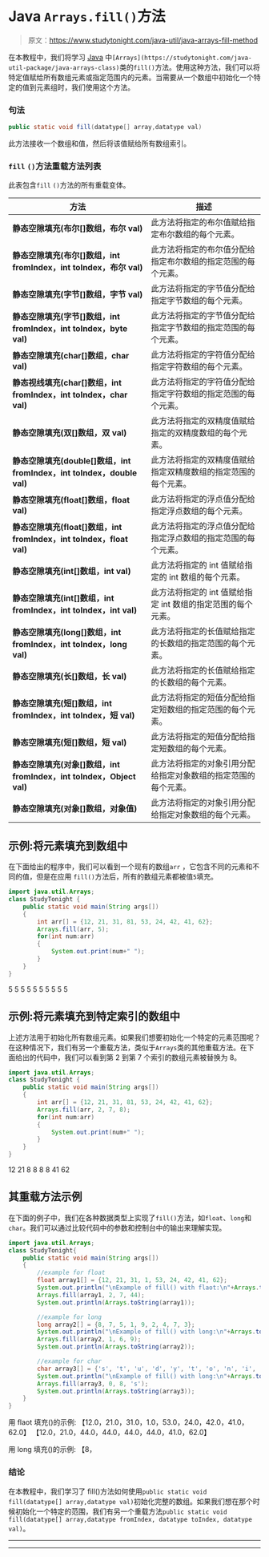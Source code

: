 # Java `Arrays.fill()`方法

> 原文：<https://www.studytonight.com/java-util/java-arrays-fill-method>

在本教程中，我们将学习 [Java](https://www.studytonight.com/java/) 中`[Arrays](https://studytonight.com/java-util-package/java-arrays-class)`类的`fill()`方法。使用这种方法，我们可以将特定值赋给所有数组元素或指定范围内的元素。当需要从一个数组中初始化一个特定的值到元素组时，我们使用这个方法。

### 句法

```java
public static void fill(datatype[] array,datatype val)
```

此方法接收一个数组和值，然后将该值赋给所有数组索引。

### `fill` `()`方法重载方法列表

此表包含`fill` `()`方法的所有重载变体。

| 方法 | 描述 |
| --- | --- |
| **静态空隙填充(布尔[]数组，布尔 val)** | 此方法将指定的布尔值赋给指定布尔数组的每个元素。 |
| **静态空隙填充(布尔[]数组，int fromIndex，int toIndex，布尔 val)** | 此方法将指定的布尔值分配给指定布尔数组的指定范围的每个元素。 |
| **静态空隙填充(字节[]数组，字节 val)** | 此方法将指定的字节值分配给指定字节数组的每个元素。 |
| **静态空隙填充(字节[]数组，int fromIndex，int toIndex，byte val)** | 此方法将指定的字节值分配给指定字节数组的指定范围的每个元素。 |
| **静态空隙填充(char[]数组，char val)** | 此方法将指定的字符值分配给指定字符数组的每个元素。 |
| **静态视线填充(char[]数组，int fromIndex，int toIndex，char val)** | 此方法将指定的字符值分配给指定字符数组的指定范围的每个元素。 |
| **静态空隙填充(双[]数组，双 val)** | 此方法将指定的双精度值赋给指定的双精度数组的每个元素。 |
| **静态空隙填充(double[]数组，int fromIndex，int toIndex，double val)** | 此方法将指定的双精度值赋给指定双精度数组的指定范围的每个元素。 |
| **静态空隙填充(float[]数组，float val)** | 此方法将指定的浮点值分配给指定浮点数组的每个元素。 |
| **静态空隙填充(float[]数组，int fromIndex，int toIndex，float val)** | 此方法将指定的浮点值分配给指定浮点数组的指定范围的每个元素。 |
| **静态空隙填充(int[]数组，int val)** | 此方法将指定的 int 值赋给指定的 int 数组的每个元素。 |
| **静态空隙填充(int[]数组，int fromIndex，int toIndex，int val)** | 此方法将指定的 int 值赋给指定 int 数组的指定范围的每个元素。 |
| **静态空隙填充(long[]数组，int fromIndex，int toIndex，long val)** | 此方法将指定的长值赋给指定的长数组的指定范围的每个元素。 |
| **静态空隙填充(长[]数组，长 val)** | 此方法将指定的长值赋给指定的长数组的每个元素。 |
| **静态空隙填充(短[]数组，int fromIndex，int toIndex，短 val)** | 此方法将指定的短值分配给指定短数组的指定范围的每个元素。 |
| **静态空隙填充(短[]数组，短 val)** | 此方法将指定的短值分配给指定短数组的每个元素。 |
| **静态空隙填充(对象[]数组，int fromIndex，int toIndex，Object val)** | 此方法将指定的对象引用分配给指定对象数组的指定范围的每个元素。 |
| **静态空隙填充(对象[]数组，对象值)** | 此方法将指定的对象引用分配给指定对象数组的每个元素。 |

## 示例:将元素填充到数组中

在下面给出的程序中，我们可以看到一个现有的数组`arr` ，它包含不同的元素和不同的值，但是在应用 `fill()`方法后，所有的数组元素都被值`5`填充。

```java
import java.util.Arrays;
class StudyTonight { 
	public static void main(String args[]) 
	{ 
		int arr[] = {12, 21, 31, 81, 53, 24, 42, 41, 62}; 		  
		Arrays.fill(arr, 5); 
		for(int num:arr)
		{
			System.out.print(num+" ");
		} 
	} 
}
```

5 5 5 5 5 5 5 5 5 5

## 示例:将元素填充到特定索引的数组中

上述方法用于初始化所有数组元素。如果我们想要初始化一个特定的元素范围呢？在这种情况下，我们有另一个重载方法，类似于`Arrays`类的其他重载方法。在下面给出的代码中，我们可以看到第 2 到第 7 个索引的数组元素被替换为 8。

```java
import java.util.Arrays;
class StudyTonight { 
	public static void main(String args[]) 
	{ 
		int arr[] = {12, 21, 31, 81, 53, 24, 42, 41, 62}; 		  
		Arrays.fill(arr, 2, 7, 8); 
		for(int num:arr)
		{
			System.out.print(num+" ");
		} 
	} 
}
```

12 21 8 8 8 8 41 62

## 其重载方法示例

在下面的例子中，我们在各种数据类型上实现了`fill()`方法，如`float`、`long`和`char`。我们可以通过比较代码中的参数和控制台中的输出来理解实现。

```java
import java.util.Arrays;
class StudyTonight{ 
	public static void main(String args[]) 
	{  
		//example for float
		float array1[] = {12, 21, 31, 1, 53, 24, 42, 41, 62}; 
		System.out.println("\nExample of fill() with flaot:\n"+Arrays.toString(array1));
		Arrays.fill(array1, 2, 7, 44); 
		System.out.println(Arrays.toString(array1));

		//example for long
		long array2[] = {8, 7, 5, 1, 9, 2, 4, 7, 3}; 
		System.out.println("\nExample of fill() with long:\n"+Arrays.toString(array2));
		Arrays.fill(array2, 1, 6, 9); 
		System.out.println(Arrays.toString(array2));

		//example for char
		char array3[] = {'s', 't', 'u', 'd', 'y', 't', 'o', 'n', 'i', 'g', 'h', 't'}; 
		System.out.println("\nExample of fill() with long:\n"+Arrays.toString(array3));
		Arrays.fill(array3, 0, 8, 's'); 
		System.out.println(Arrays.toString(array3));
	}
}
```

用 flaot 填充()的示例:
【12.0，21.0，31.0，1.0，53.0，24.0，42.0，41.0，62.0】
【12.0，21.0，44.0，44.0，44.0，44.0，41.0，62.0】

用 long 填充()的示例:
【8，

### 结论

在本教程中，我们学习了 fill()方法如何使用`public static void fill(datatype[] array,datatype val)`初始化完整的数组。如果我们想在那个时候初始化一个特定的范围，我们有另一个重载方法`public static void fill(datatype[] array,datatype fromIndex, datatype toIndex, datatype val)`。

* * *

* * *